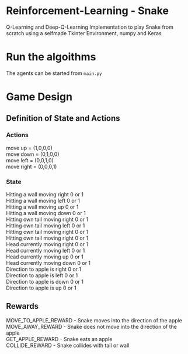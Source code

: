 # Reinforcement-Learning - Snake
Q-Learning and Deep-Q-Learning Implementation to play Snake from scratch using a selfmade Tkinter Environment, numpy and Keras

# Run the algoithms
The agents can be started from ```main.py```

# Game Design
## Definition of State and Actions

### Actions
move up = (1,0,0,0)  <br>
move down = (0,1,0,0)  <br>
move left = (0,0,1,0)  <br>
move right = (0,0,0,1)   <br>

### State
Hitting a wall moving right   0 or 1   <br>
Hitting a wall moving left    0 or 1   <br>
Hitting a wall moving up      0 or 1   <br>
Hitting a wall moving down    0 or 1   <br>
Hitting own tail moving right 0 or 1   <br>
Hitting own tail moving left  0 or 1   <br>
Hitting own tail moving right 0 or 1   <br>
Hitting own tail moving right 0 or 1   <br>
Head currently moving right   0 or 1   <br>
Head currently moving left    0 or 1   <br>
Head currently moving up      0 or 1   <br>
Head currently moving down    0 or 1   <br>
Direction to apple is right   0 or 1   <br>
Direction to apple is left    0 or 1   <br>
Direction to apple is down    0 or 1   <br>
Direction to apple is up      0 or 1   <br>

## Rewards
MOVE_TO_APPLE_REWARD  - Snake moves into the direction of the apple <br>
MOVE_AWAY_REWARD - Snake does not move into the direction of the apple <br>
GET_APPLE_REWARD - Snake eats an apple <br>
COLLIDE_REWARD - Snake collides with tail or wall  <br>
